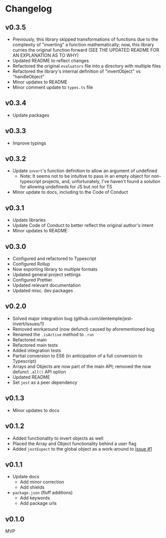 # Changelog

## v0.3.5

- Previously, this library skipped transformations of functions due to the complexity of "inverting" a function mathematically; now, this library curries the original function forward (SEE THE UPDATED README FOR AN EXPLANATION AS TO WHY)
- Updated README to reflect changes
- Refactored the original `evaluators` file into a directory with multiple files
- Refactored the library's internal definition of "invertObject" vs "handleObject"
- Minor updates to README
- Minor comment update to `types.ts` file

## v0.3.4

- Update packages

## v0.3.3

- Improve typings

## v0.3.2

- Update `invert`'s function definition to allow an argument of undefined
  - Note: It seems not to be intuitive to pass in an empty object for non-typescript projects, and, unfortunately, I've haven't found a solution for allowing undefineds for JS but not for TS
- Minor update to docs, including to the Code of Conduct

## v0.3.1

- Update libraries
- Update Code of Conduct to better reflect the original author's intent
- Minor updates to README

## v0.3.0

- Configured and refactored to Typescript
- Configured Rollup
- Now exporting library to multiple formats
- Updated general project settings
- Configured Prettier
- Updated relevant documentation
- Updated misc. dev packages

## v0.2.0

- Solved major integration bug (github.com/dentemple/jest-invert/issues/1)
- Removed workaround (now defunct) caused by aforementioned bug
- Renamed the `.isActive` method to `.run`
- Refactored main
- Refactored main tests
- Added integration tests
- Partial conversion to ES6 (in anticipation of a full conversion to Typescript)
- Arrays and Objects are now part of the main API; removed the now defunct `.all()` API option
- Updated README
- Set `jest` as a peer dependency

## v0.1.3

- Minor updates to docs

## v0.1.2

- Added functionality to invert objects as well
- Placed the Array and Object functionality behind a user flag
- Added `jestExpect` to the global object as a work-around to [Issue #1](https://github.com/dentemple/jest-invert/issues/1)

## v0.1.1

- Update docs
  - Add minor correction
  - Add shields
- `package.json` (fluff additions)
  - Add keywords
  - Add package urls

## v0.1.0

MVP
